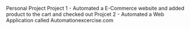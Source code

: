 Personal Project 
Project 1 - Automated a E-Commerce website and added product to the cart and checked out 
Projcet 2 - Automated a Web Application called Automationexcercise.com

